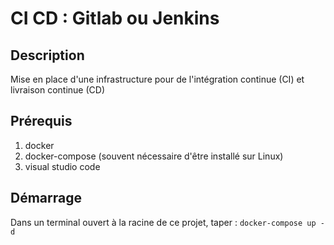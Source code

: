 # CI CD : Gitlab ou Jenkins

## Description

Mise en place d'une infrastructure pour de l'intégration continue (CI) et livraison continue (CD)

## Prérequis

1. docker
2. docker-compose (souvent nécessaire d'être installé sur Linux)
3. visual studio code

## Démarrage

Dans un terminal ouvert à la racine de ce projet, taper : ```docker-compose up -d```

